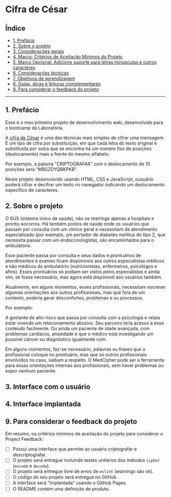# Cifra de César

## Índice

* [1. Prefácio](#1-prefácio)
* [2. Sobre o projeto](#2-resumo-do-projeto)
* [3. Considerações gerais](#3-considerações-gerais)
* [4. Marco: Critérios de Aceitação Mínimos do Projeto](#5-marco-critérios-de-aceitação-mínimos-do-projeto)
* [5. Marco Opcional: Adicione suporte para letras minúsculas e outros caracteres](#5-marco-opcional-adicione-suporte-para-letras-minúsculas-e-outros-caracteres)
* [6. Considerações técnicas](#6-considerações-técnicas)
* [7. Objetivos de aprendizagem](#7-objetivos-de-aprendizagem)
* [8. Guias, dicas e leituras complementares](#8-guias-dicas-e-leituras-complementares)
* [9. Para considerar o feedback do projeto](#9-para-considerar-o-feedback-do-projeto)

***

## 1. Prefácio

Esse é o meu primeiro projeto de desenvolvimento web, desenvolvido para o bootcamp da Laboratória. 

A [cifra de César](https://pt.wikipedia.org/wiki/Cifra_de_C%C3%A9sar) é uma das técnicas mais simples de cifrar uma mensagem. É um tipo de cifra por substituição, em que cada letra do texto original é substituida por outra que se encontra há um número fixo de posições (deslocamento) mais a frente do mesmo alfabeto.

Por exemplo, a palavra "CRIPTOGRAFAR" com o deslocamento de 10 posições será "MBSZDYQBKPKB".

Neste projeto desenvolvido usando HTML, CSS e JavaScript, ousuário poderá cifrar e decifrar um texto no navegador indicando um deslocamento específico de caracteres. 

## 2. Sobre o projeto

O SUS (sistema único de saúde), não se restringe apenas a hospitais e pronto-socorros. Há também postos de saúde onde os usuários que passam por consulta com um clínico geral e necessitam de atendimento especializado (por exemplo, um portador de diabetes mellitus do tipo 2, que necessita passar com um endocrinologista), são encaminhados para o ambulatório.

Esse paciente passa por consulta e seus dados e prontuários de atendimentos e exames ficam disponíveis aos outros especialistas médicos e não médicos do ambulatório (nutricionistas, enfermeiros, psicológos e afins). Esses prontuários só podiam ser vistos pelos especialistas e ainda sim, se fosse necessário, mas agora está disponível aos usuários também. 

Atualmente, em alguns momentos, esses profissionais, necessitam escrever algumas orientações aos outros profissionais, mas que fora de um contexto, poderia gerar desconfortos, problemas e ou processos.

Por exemplo:

A gestante de alto-risco que passa por consulta com a psicologia e relata estar vivendo um relacionamento abusivo. Seu parceiro teria acesso a esse conteúdo facilmente. Ou ainda um paciente de idade avançada, com problemas cardíacos, ansiedade e que o médico está investigando um possível câncer ou diagnóstico igualmente ruim.

Em alguns momentos, faz-se necessário, palavras ou frases que o profissional coloque no prontuário, mas que só outros profissionais envolvidos no caso, saibam a respeito. O MedCipher pode ser a ferramenta para essas orientações internas aos profissionais, sem haver problemas ou expor nenhum paciente.

## 3. Interface com o usuário








## 4. Interface implantada





## 9. Para considerar o feedback do projeto

Em resumo, os critérios mínimos de aceitação do projeto para considerar o
Project Feedback:

* [ ] Possui uma interface que permite ao usuário criptografar e
  descriptografar.
* [ ] O projeto será entregue incluindo testes unitários dos métodos `cipher`
  (`encode` e `decode`).
* [ ] O projeto será entregue livre de _erros_ de `eslint` (_warnings_ são ok).
* [ ] O código do seu projeto será entregue no GitHub.
* [ ] A interface será "implantada" usando o GitHub Pages.
* [ ] O README contém uma definição de produto.

